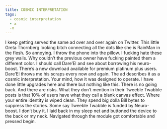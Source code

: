 ```yaml
---
title: COSMIC INTERPRETATION
tags:
  - cosmic interpretation
  - x
  -x
---
```

I keep getting served the same ad over and over again on Twitter. This little Greta Thornberg looking bitch connecting all the dots like she is RainMan in the flesh. So annoying. I throw the phone into the pillow. I fucking hate these grey walls. Why couldn’t the previous owner have fucking painted them a different color. I should call Dare’El and see about borrowing his neuro-boost. There’s a new download available for premium platinum plus users. Dare’El throws me his scraps every now and again. The ad describes it as a cosmic interpretation. Your mind, how it was designed to operate. I have done little upgrades here and there but nothing like this. There is no going back. And there are risks. What they don’t mention in their Tweeble Twabble posts is that 10% of users have what they call a blank canvas effect. Where your entire identity is wiped clean. They spend big dolla Bill bytes to suppress the stories. Some say Tweeble Twabble is funded by Neuro-boost. I don’t buy it. I laid back in my sleep net and buttoned the device to the back or my neck. Navigated through the module got comfortable and pressed begin.

